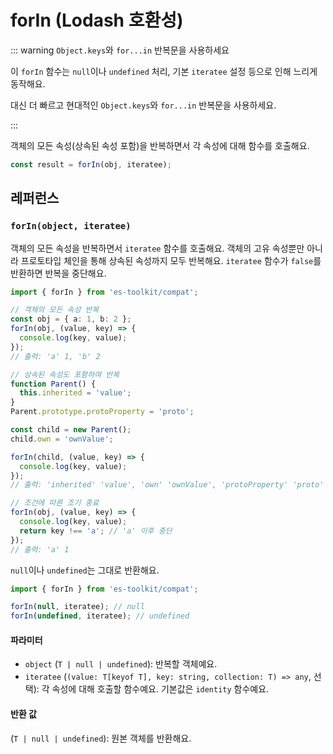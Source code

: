 # forIn (Lodash 호환성)

::: warning `Object.keys`와 `for...in` 반복문을 사용하세요

이 `forIn` 함수는 `null`이나 `undefined` 처리, 기본 `iteratee` 설정 등으로 인해 느리게 동작해요.

대신 더 빠르고 현대적인 `Object.keys`와 `for...in` 반복문을 사용하세요.

:::

객체의 모든 속성(상속된 속성 포함)을 반복하면서 각 속성에 대해 함수를 호출해요.

```typescript
const result = forIn(obj, iteratee);
```

## 레퍼런스

### `forIn(object, iteratee)`

객체의 모든 속성을 반복하면서 `iteratee` 함수를 호출해요. 객체의 고유 속성뿐만 아니라 프로토타입 체인을 통해 상속된 속성까지 모두 반복해요. `iteratee` 함수가 `false`를 반환하면 반복을 중단해요.

```typescript
import { forIn } from 'es-toolkit/compat';

// 객체의 모든 속성 반복
const obj = { a: 1, b: 2 };
forIn(obj, (value, key) => {
  console.log(key, value);
});
// 출력: 'a' 1, 'b' 2

// 상속된 속성도 포함하여 반복
function Parent() {
  this.inherited = 'value';
}
Parent.prototype.protoProperty = 'proto';

const child = new Parent();
child.own = 'ownValue';

forIn(child, (value, key) => {
  console.log(key, value);
});
// 출력: 'inherited' 'value', 'own' 'ownValue', 'protoProperty' 'proto'

// 조건에 따른 조기 종료
forIn(obj, (value, key) => {
  console.log(key, value);
  return key !== 'a'; // 'a' 이후 중단
});
// 출력: 'a' 1
```

`null`이나 `undefined`는 그대로 반환해요.

```typescript
import { forIn } from 'es-toolkit/compat';

forIn(null, iteratee); // null
forIn(undefined, iteratee); // undefined
```

#### 파라미터

- `object` (`T | null | undefined`): 반복할 객체예요.
- `iteratee` (`(value: T[keyof T], key: string, collection: T) => any`, 선택): 각 속성에 대해 호출할 함수예요. 기본값은 `identity` 함수예요.

#### 반환 값

(`T | null | undefined`): 원본 객체를 반환해요.

